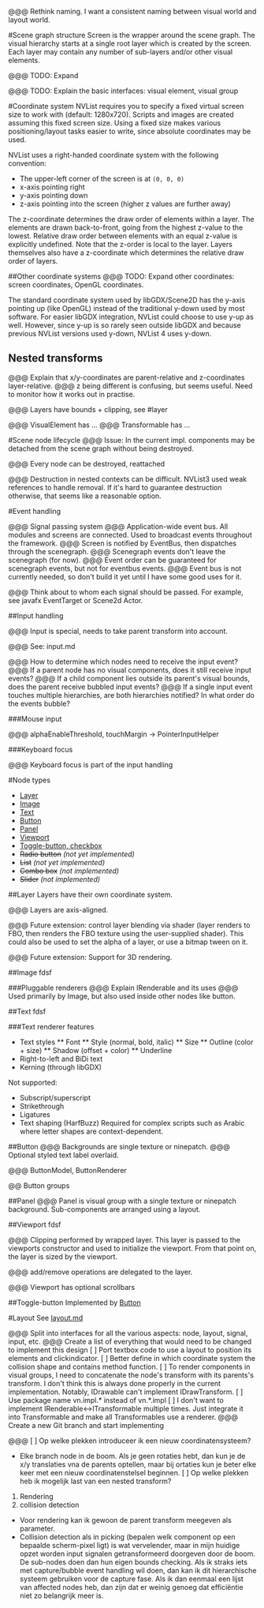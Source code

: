 

@@@ Rethink naming. I want a consistent naming between visual world and layout world.


#Scene graph structure
Screen is the wrapper around the scene graph. The visual hierarchy starts at a single root layer which is created by the screen. Each layer may contain any number of sub-layers and/or other visual elements.

@@@ TODO: Expand

@@@ TODO: Explain the basic interfaces: visual element, visual group

#Coordinate system
NVList requires you to specify a fixed virtual screen size to work with (default: 1280x720). Scripts and images are created assuming this fixed screen size. Using a fixed size makes various positioning/layout tasks easier to write, since absolute coordinates may be used.

NVList uses a right-handed coordinate system with the following convention:
* The upper-left corner of the screen is at `(0, 0, 0)`
* x-axis pointing right
* y-axis pointing down
* z-axis pointing into the screen (higher z values are further away)

The z-coordinate determines the draw order of elements within a layer. The elements are drawn back-to-front, going from the highest z-value to the lowest. Relative draw order between elements with an equal z-value is explicitly undefined. Note that the z-order is local to the layer. Layers themselves also have a z-coordinate which determines the relative draw order of layers.

##Other coordinate systems
@@@ TODO: Expand other coordinates: screen coordinates, OpenGL coordinates.

The standard coordinate system used by libGDX/Scene2D has the y-axis pointing up (like OpenGL) instead of the traditional y-down used by most software. For easier libGDX integration, NVList could choose to use y-up as well. However, since y-up is so rarely seen outside libGDX and because previous NVList versions used y-down, NVList 4 uses y-down.

## Nested transforms
@@@ Explain that x/y-coordinates are parent-relative and z-coordinates layer-relative.
@@@ z being different is confusing, but seems useful. Need to monitor how it works out in practise.

@@@ Layers have bounds + clipping, see #layer

@@@ VisualElement has ...
@@@ Transformable has ...

#Scene node lifecycle
@@@ Issue: In the current impl. components may be detached from the scene graph without being destroyed.

@@@ Every node can be destroyed, reattached

@@@ Destruction in nested contexts can be difficult. NVList3 used weak references to handle removal. If it's hard to guarantee destruction otherwise, that seems like a reasonable option.

#Event handling

@@@ Signal passing system
@@@ Application-wide event bus. All modules and screens are connected. Used to broadcast events throughout the framework.
@@@ Screen is notified by EventBus, then dispatches through the scenegraph.
@@@ Scenegraph events don't leave the scenegraph (for now).
@@@ Event order can be guaranteed for scenegraph events, but not for eventbus events.
@@@ Event bus is not currently needed, so don't build it yet until I have some good uses for it.

@@@ Think about to whom each signal should be passed. For example, see javafx EventTarget or Scene2d Actor.

##Input handling

@@@ Input is special, needs to take parent transform into account.

@@@ See: input.md

@@@ How to determine which nodes need to receive the input event?
@@@ If a parent node has no visual components, does it still receive input events?
@@@ If a child component lies outside its parent's visual bounds, does the parent receive bubbled input events?
@@@ If a single input event touches multiple hierarchies, are both hierarchies notified? In what order do the events bubble?

###Mouse input

@@@ alphaEnableThreshold, touchMargin -> PointerInputHelper

###Keyboard focus

@@@ Keyboard focus is part of the input handling

#Node types
* [Layer](#layer)
* [Image](#image)
* [Text](#text)
* [Button](#button)
* [Panel](#panel)
* [Viewport](#viewport)
* [Toggle-button, checkbox](#toggle-button)
* ~~Radio button~~ _(not yet implemented)_
* ~~List~~ _(not yet implemented)_
* ~~Combo box~~ _(not implemented)_
* ~~Slider~~ _(not implemented)_

##Layer
Layers have their own coordinate system. 

@@@ Layers are axis-aligned.

@@@ Future extension: control layer blending via shader (layer renders to FBO,
 then renders the FBO texture using the user-supplied shader). This could also be used to set the alpha of
 a layer, or use a bitmap tween on it.

@@@ Future extension: Support for 3D rendering.

##Image
fdsf

###Pluggable renderers
@@@ Explain IRenderable and its uses
@@@ Used primarily by Image, but also used inside other nodes like button.

##Text
fdsf

###Text renderer features
* Text styles
** Font
** Style (normal, bold, italic)
** Size
** Outline (color + size)
** Shadow (offset + color)
** Underline
* Right-to-left and BiDi text
* Kerning (through libGDX)

Not supported:
* Subscript/superscript
* Strikethrough
* Ligatures
* Text shaping (HarfBuzz)
Required for complex scripts such as Arabic where letter shapes are context-dependent.

##Button
@@@ Backgrounds are single texture or ninepatch.
@@@ Optional styled text label overlaid.

@@@ ButtonModel, ButtonRenderer

@@ Button groups

##Panel
@@@ Panel is visual group with a single texture or ninepatch background. Sub-components are arranged using a layout.

##Viewport
fdsf

@@@ Clipping performed by wrapped layer. This layer is passed to the viewports constructor and used to
    initialize the viewport. From that point on, the layer is sized by the viewport.
    
@@@ add/remove operations are delegated to the layer.

@@@ Viewport has optional scrollbars

##Toggle-button
Implemented by [Button](#button)

#Layout
See [layout.md](layout.md)


@@@ Split into interfaces for all the various aspects: node, layout, signal, input, etc.
@@@ Create a list of everything that would need to be changed to implement this design
    [ ] Port textbox code to use a layout to position its elements and clickindicator.
    [ ] Better define in which coordinate system the collision shape and contains method function.
    [ ] To render components in visual groups, I need to concatenate the node's transform with its parents's transform. I don't think this is always done properly in the current implementation. Notably, IDrawable can't implement IDrawTransform.
    [ ] Use package name vn.impl.* instead of vn.*.impl
    [ ] I don't want to implement IRenderable<->ITransformable multiple times. Just integrate it into Transformable and make all Transformables use a renderer.
@@@ Create a new Git branch and start implementing




@@@
[ ] Op welke plekken introduceer ik een nieuw coordinatensysteem?
  - Elke branch node in de boom. Als je geen rotaties hebt, dan kun je de x/y translaties vna de parents optellen, maar bij ortaties kun je beter elke keer met een nieuw coordinatenstelsel beginnen.
[ ] Op welke plekken heb ik mogelijk last van een nested transform?
  1. Rendering
  2. collision detection
  - Voor rendering kan ik gewoon de parent transform meegeven als parameter.
  - Collision detection als in picking (bepalen welk component op een bepaalde scherm-pixel ligt) is wat vervelender, maar in mijn huidige opzet worden input signalen getransformeerd doorgeven door de boom. De sub-nodes doen dan hun eigen bounds checking. Als ik straks iets met capture/bubble event handling wil doen, dan kan ik dit hierarchische systeem gebruiken voor de capture fase. Als ik dan eenmaal een lijst van affected nodes heb, dan zijn dat er weinig genoeg dat efficiëntie niet zo belangrijk meer is.
  

